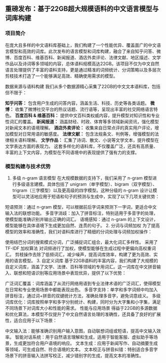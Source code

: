 ## 重磅发布：基于22GB超大规模语料的中文语言模型与词库构建

### 项目简介
在庞大且多样的中文语料库基础上，我们构建了一个性能优异、覆盖面广的中文语言模型和高效的词库。此次发布的语言模型和词库构建，融合了来自知乎问答、微博、百度百科、维基百科、新闻报道、酒店外卖评论、法律文献、地区描述、文学作品以及诗词等多领域的内容，总体语料规模高达22GB。该项目不仅为中文自然语言处理提供了丰富的语料支持，更是通过精准的词频统计、分词策略以及多层次剪枝技术打造了一个能够满足高效、精确使用需求的模型。

数据来源与语料构建
我们从多个数据源精心采集了22GB的中文文本语料库，包括但不限于：

**知乎问答：** 包含用户生成的问答内容，涵盖生活、科技、历史等各类话题。
**微博：** 收集了微博社交平台的热议话题、流行语等，呈现出丰富的社交网络语言特色。
**百度百科 & 维基百科：** 提供中文百科类权威内容，提升模型对知识性和专业性词汇的覆盖。
**新闻报道：** 涵盖财经、时政、体育等多领域新闻资讯，强化模型对新闻文本的语境理解。
**酒店外卖评论：** 收集来自日常点评的真实用户评论，增加模型对日常用语的敏感度。
**法律文献：** 包含法规条文、判例等，增强模型的法律相关语料理解。
**文学作品：** 汇集了诗词、散文、小说等文学文本，提升模型在文学表达方面的表现力。
这套多样化的语料库，不仅覆盖广泛，还具有高质量、丰富的上下文内容，为模型在不同语境中的表现提供了强有力的支撑。

### 模型构建与技术优势
1. 多级 n-gram 语言模型
在大规模数据的支持下，我们采用了 n-gram 模型进行多级语言建模。具体包括了 unigram（单字模型）、bigram（双字模型）、trigram（三字模型）以及更高级的四字模型。这种分级的 n-gram 设计让模型可以灵活地应用于短语和句子的预测与生成中，实现了以下几项关键优势：

短语预测：通过 n-gram 模型，可以根据前后字词来预测下一字词，更适合中文输入法的联想功能。
多音字消歧：加入了拼音标注，特别适用于多音字的处理，使模型能准确识别并输出正确的词汇。
语境感知：通过 n-gram 的上下文设计，模型能够在具体语境下生成更加自然、连贯的句子。
2. 分词与词频加权
为了提高模型的效率和准确性，我们对语料库进行了精细的分词处理与词频加权操作：

使用结巴分词的搜索模式分词，广泛捕捉词汇组合，最大化词汇多样性。
采用了 TF-IDF 加权算法 对词频进行了加权，使模型能够在生成过程中更偏向高权重词汇。
剪枝操作去除了低频词汇，减少噪声，提高词库效率，构建了更为高效、实用的语言模型。
3. 自定义词库
基于22GB语料的丰富内容，我们构建了大规模的自定义词库，涵盖了文学、法律、百科等领域的专用词汇。这一词库在中文拼音输入、联想和短语识别等应用场景中表现优异，提供了以下优势：

广泛词汇覆盖：词库涵盖了从流行网络用语到专业法律术语的广泛词汇，使得模型在日常和专业使用场景中都能表现出色。
多音字支持：单字和多字词频中均加入拼音标注，通过词+拼音的双键统计方法，准确处理多音字，避免词意歧义。
多级词库优化：词库按照单字和多字分别统计、构建，同时分为大字集和小字集，满足不同场景下对词库大小和性能的需求。
性能与应用场景
得益于22GB的多源数据和优化算法，本模型不仅提升了中文自然语言处理的准确性，还具备了良好的扩展性，适合应用于以下场景：

中文输入法：能够准确识别用户输入意图，自动联想词组或短语，提高中文输入效率。
智能对话系统：用于自然语言理解和生成，适用于智能客服、虚拟助手等场景，生成更加符合用户语境的响应。
文本生成：应用于新闻写作、自动摘要生成等领域，可生成自然、符合语境的文本。
文本校正与拼音纠错：特别适合多音字场景下的拼音输入法拼写校正，减少错别字的生成，提高文本的准确性。
